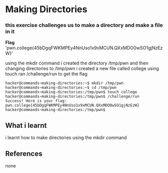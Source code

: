 # Making Directories
### this exercise challenges us to make a directory and make a file in it

**Flag** 'pwn.college{45bDgqFWKMPEy4NnUso1x9xMCUN.QXxMDO0wSO1gjNzEzW}'

using the mkdir command i created the directory /tmp/pwn
and then changing directories to /tmp/pwn i created a new file called college using touch
ran /challenge/run to get the flag

```
hacker@commands~making-directories:~$ mkdir /tmp/pwn
hacker@commands~making-directories:~$ cd /tmp/pwn
hacker@commands~making-directories:/tmp/pwn$ touch college
hacker@commands~making-directories:/tmp/pwn$ /challenge/run
Success! Here is your flag:
pwn.college{45bDgqFWKMPEy4NnUso1x9xMCUN.QXxMDO0wSO1gjNzEzW}
hacker@commands~making-directories:/tmp/pwn$ 

```

## What i learnt
i learnt how to make directories using the mkdir command

## References
none 
